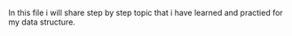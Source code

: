 In this file i will share step by step topic that i have learned and practied for my data structure.
